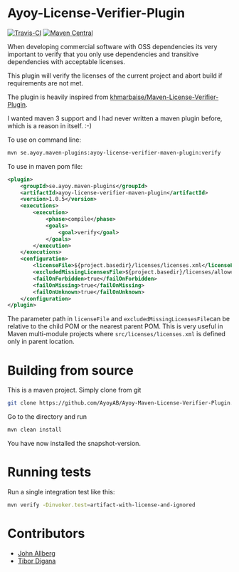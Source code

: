 # Ayoy-License-Verifier-Plugin

[![Travis-CI](https://travis-ci.org/AyoyAB/Ayoy-Maven-License-Verifier-Plugin.svg?branch=master "CI status")](https://travis-ci.org/AyoyAB/Ayoy-Maven-License-Verifier-Plugin)
[![Maven Central](https://maven-badges.herokuapp.com/maven-central/se.ayoy.maven-plugins/ayoy-license-verifier-maven-plugin/badge.svg)](https://maven-badges.herokuapp.com/maven-central/se.ayoy.maven-plugins/ayoy-license-verifier-maven-plugin)

When developing commercial software with OSS dependencies its
very important to verify that you only use dependencies and transitive dependencies with
acceptable licenses.

This plugin will verify the licenses of the current 
project and abort build if requirements are not met.

The plugin is heavily inspired from 
[khmarbaise/Maven-License-Verifier-Plugin](https://github.com/khmarbaise/Maven-License-Verifier-Plugin).

I wanted maven 3 support and I had never written
a maven plugin before, which is a reason in itself. :-)

To use on command line:
```bash
mvn se.ayoy.maven-plugins:ayoy-license-verifier-maven-plugin:verify
```

To use in maven pom file:
```xml
<plugin>
    <groupId>se.ayoy.maven-plugins</groupId>
    <artifactId>ayoy-license-verifier-maven-plugin</artifactId>
    <version>1.0.5</version>
    <executions>
        <execution>
            <phase>compile</phase>
            <goals>
                <goal>verify</goal>
            </goals>
        </execution>
    </executions>
    <configuration>
        <licenseFile>${project.basedir}/licenses/licenses.xml</licenseFile>
        <excludedMissingLicensesFile>${project.basedir}/licenses/allowedMissingLicense.xml</excludedMissingLicensesFile>
        <failOnForbidden>true</failOnForbidden>
        <failOnMissing>true</failOnMissing>
        <failOnUnknown>true</failOnUnknown>
    </configuration>
</plugin>
```

The parameter path in `licenseFile` and `excludedMissingLicensesFile`can be relative to the child POM
or the nearest parent POM.
This is very useful in Maven multi-module projects where `src/licenses/licenses.xml` is defined only in parent location.

# Building from source
This is a maven project. Simply clone from git

```bash
git clone https://github.com/AyoyAB/Ayoy-Maven-License-Verifier-Plugin.git
```

Go to the directory and run

```bash
mvn clean install
```

You have now installed the snapshot-version.

# Running tests

Run a single integration test like this:
```bash
mvn verify -Dinvoker.test=artifact-with-license-and-ignored
```


# Contributors
- [John Allberg](https://github.com/smuda)
- [Tibor Digana](https://github.com/Tibor17)
